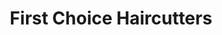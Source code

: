 ---
title: "First Choice Haircutters"
url: /bowling-green/first-choice-haircutters/
shop: Friseur
---